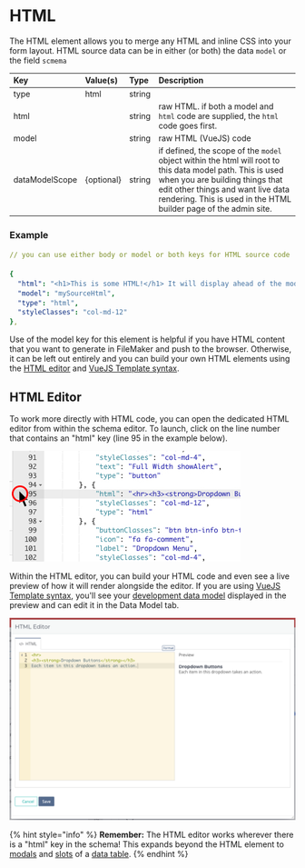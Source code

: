# HTML

The HTML element allows you to merge any HTML and inline CSS into your form layout. HTML source data can be in either \(or both\) the data `model` or the field `scmema`

| Key | Value\(s\) | Type | Description |
| :--- | :--- | :--- | :--- |
| type | html | string |  |
| html |  | string | raw HTML. if both a model and `html` code are supplied, the `html` code goes first. |
| model |  | string | raw HTML \(VueJS\) code |
| dataModelScope | {optional} | string | if defined, the scope of the `model` object within the html will root to this data model path. This is used when you are building things that edit other things and want live data rendering. This is used in the HTML builder page of the admin site. |

### Example

```yaml
// you can use either body or model or both keys for HTML source code

{
  "html": "<h1>This is some HTML!</h1> It will display ahead of the model HTML",
  "model": "mySourceHtml",
  "type": "html",
  "styleClasses": "col-md-12"
},
```

Use of the model key for this element is helpful if you have HTML content that you want to generate in FileMaker and push to the browser. Otherwise, it can be left out entirely and you can build your own HTML elements using the [HTML editor](html.md#html-editor) and [VueJS Template syntax](../../../usage/formsoverview/working-with-html.md).

## HTML Editor

To work more directly with HTML code, you can open the dedicated HTML editor from within the schema editor. To launch, click on the line number that contains an "html" key \(line 95 in the example below\).

![](../../../.gitbook/assets/open-html.jpg)

Within the HTML editor, you can build your HTML code and even see a live preview of how it will render alongside the editor. If you are using [VueJS Template syntax](../../../usage/formsoverview/working-with-html.md), you'll see your [development data model](../../form-settings/data-model.md) displayed in the preview and can edit it in the Data Model tab.

![](../../../.gitbook/assets/html-editor.png)

{% hint style="info" %}
**Remember:** The HTML editor works wherever there is a "html" key in the schema! This expands beyond the HTML element to [modals](../../actions-processor/actions_overview/showmodal.md) and [slots](tables2.md#slots) of a [data table](tables2.md).
{% endhint %}

